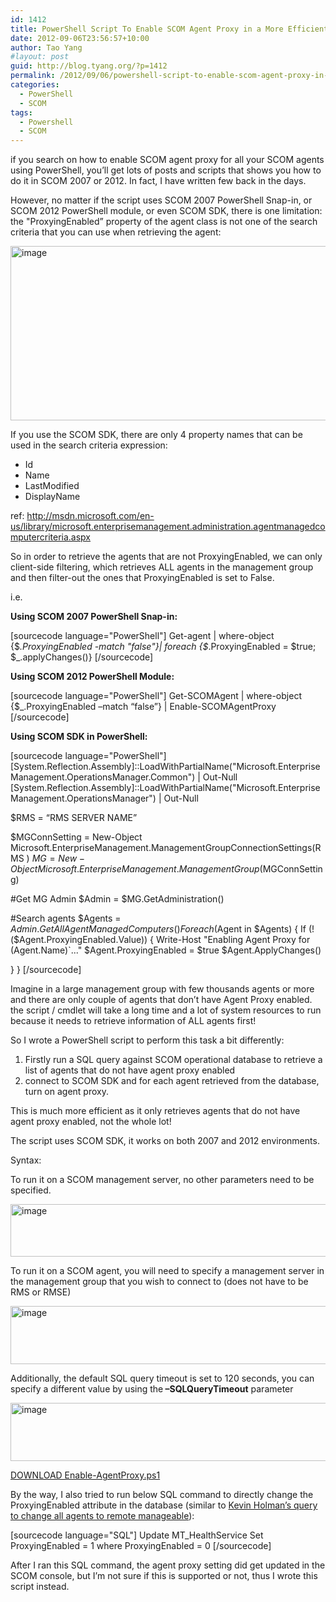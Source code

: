 ```yaml
---
id: 1412
title: PowerShell Script To Enable SCOM Agent Proxy in a More Efficient Way
date: 2012-09-06T23:56:57+10:00
author: Tao Yang
#layout: post
guid: http://blog.tyang.org/?p=1412
permalink: /2012/09/06/powershell-script-to-enable-scom-agent-proxy-in-a-more-efficient-way/
categories:
  - PowerShell
  - SCOM
tags:
  - Powershell
  - SCOM
---
```

if you search on how to enable SCOM agent proxy for all your SCOM agents using PowerShell, you’ll get lots of posts and scripts that shows you how to do it in SCOM 2007 or 2012. In fact, I have written few back in the days.

However, no matter if the script uses SCOM 2007 PowerShell Snap-in, or SCOM 2012 PowerShell module, or even SCOM SDK, there is one limitation: the "ProxyingEnabled” property of the agent class is not one of the search criteria that you can use when retrieving the agent:

<a href="http://blog.tyang.org/wp-content/uploads/2012/09/image2.png"><img style="padding-left: 0px;padding-right: 0px;padding-top: 0px;border: 0px" src="http://blog.tyang.org/wp-content/uploads/2012/09/image_thumb2.png" alt="image" width="512" height="279" border="0" /></a>

If you use the SCOM SDK, there are only 4 property names that can be used in the search criteria expression:
<ul>
	<li>Id</li>
	<li>Name</li>
	<li>LastModified</li>
	<li>DisplayName</li>
</ul>
ref: <a href="http://msdn.microsoft.com/en-us/library/microsoft.enterprisemanagement.administration.agentmanagedcomputercriteria.aspx">http://msdn.microsoft.com/en-us/library/microsoft.enterprisemanagement.administration.agentmanagedcomputercriteria.aspx</a>

So in order to retrieve the agents that are not ProxyingEnabled, we can only client-side filtering, which retrieves ALL agents in the management group and then filter-out the ones that ProxyingEnabled is set to False.

i.e.

<strong>Using SCOM 2007 PowerShell Snap-in:</strong>

[sourcecode language="PowerShell"]
Get-agent | where-object {$_.ProxyingEnabled -match &quot;false&quot;}| foreach {$_.ProxyingEnabled = $true; $_.applyChanges()}
[/sourcecode]

<strong>Using SCOM 2012 PowerShell Module:</strong>

[sourcecode language="PowerShell"]
Get-SCOMAgent | where-object {$_.ProxyingEnabled –match “false”} | Enable-SCOMAgentProxy
[/sourcecode]

<strong>Using SCOM SDK in PowerShell:</strong>

[sourcecode language="PowerShell"]
[System.Reflection.Assembly]::LoadWithPartialName(&quot;Microsoft.EnterpriseManagement.OperationsManager.Common&quot;) | Out-Null
[System.Reflection.Assembly]::LoadWithPartialName(&quot;Microsoft.EnterpriseManagement.OperationsManager&quot;) | Out-Null

$RMS = “RMS SERVER NAME”

$MGConnSetting = New-Object Microsoft.EnterpriseManagement.ManagementGroupConnectionSettings(RMS )
$MG = New-Object Microsoft.EnterpriseManagement.ManagementGroup($MGConnSetting)

#Get MG Admin
$Admin = $MG.GetAdministration()

#Search agents
$Agents = $Admin.GetAllAgentManagedComputers()
Foreach ($Agent in $Agents)
{
If (!($Agent.ProxyingEnabled.Value))
{
Write-Host &quot;Enabling Agent Proxy for $($Agent.Name)`...&quot;
$Agent.ProxyingEnabled = $true
$Agent.ApplyChanges()

}
}
[/sourcecode]

Imagine in a large management group with few thousands agents or more and there are only couple of agents that don’t have Agent Proxy enabled. the script / cmdlet will take a long time and a lot of system resources to run because it needs to retrieve information of ALL agents first!

So I wrote a PowerShell script to perform this task a bit differently:
<ol>
	<li>Firstly run a SQL query against SCOM operational database to retrieve a list of agents that do not have agent proxy enabled</li>
	<li>connect to SCOM SDK and for each agent retrieved from the database, turn on agent proxy.</li>
</ol>
This is much more efficient as it only retrieves agents that do not have agent proxy enabled, not the whole lot!

The script uses SCOM SDK, it works on both 2007 and 2012 environments.

Syntax:

To run it on a SCOM management server, no other parameters need to be specified.

<a href="http://blog.tyang.org/wp-content/uploads/2012/09/image3.png"><img style="padding-left: 0px;padding-right: 0px;padding-top: 0px;border: 0px" src="http://blog.tyang.org/wp-content/uploads/2012/09/image_thumb3.png" alt="image" width="522" height="84" border="0" /></a>

To run it on a SCOM agent, you will need to specify a management server in the management group that you wish to connect to (does not have to be RMS or RMSE)

<a href="http://blog.tyang.org/wp-content/uploads/2012/09/image4.png"><img style="padding-left: 0px;padding-right: 0px;padding-top: 0px;border: 0px" src="http://blog.tyang.org/wp-content/uploads/2012/09/image_thumb4.png" alt="image" width="580" height="93" border="0" /></a>

Additionally, the default SQL query timeout is set to 120 seconds, you can specify a different value by using the<strong> –SQLQueryTimeout</strong> parameter

<a href="http://blog.tyang.org/wp-content/uploads/2012/09/image5.png"><img style="padding-left: 0px;padding-right: 0px;padding-top: 0px;border: 0px" src="http://blog.tyang.org/wp-content/uploads/2012/09/image_thumb5.png" alt="image" width="580" height="93" border="0" /></a>

<a href="http://blog.tyang.org/wp-content/uploads/2012/09/Enable-AgentProxy-v2.5.zip">DOWNLOAD Enable-AgentProxy.ps1</a>

By the way, I also tried to run below SQL command to directly change the ProxyingEnabled attribute in the database (similar to <a href="http://blogs.technet.com/b/kevinholman/archive/2010/02/20/how-to-get-your-agents-back-to-remotely-manageable-in-opsmgr-2007-r2.aspx">Kevin Holman’s query to change all agents to remote manageable</a>):

[sourcecode language="SQL"]
Update MT_HealthService Set ProxyingEnabled = 1 where ProxyingEnabled = 0
[/sourcecode]

After I ran this SQL command, the agent proxy setting did get updated in the SCOM console, but I’m not sure if this is supported or not, thus I wrote this script instead.